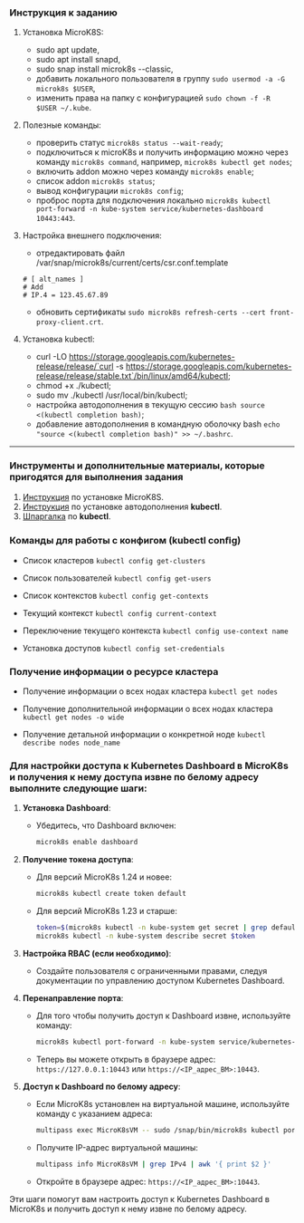### Инструкция к заданию

1. Установка MicroK8S:
    - sudo apt update,
    - sudo apt install snapd,
    - sudo snap install microk8s --classic,
    - добавить локального пользователя в группу `sudo usermod -a -G microk8s $USER`,
    - изменить права на папку с конфигурацией `sudo chown -f -R $USER ~/.kube`.

2. Полезные команды:
    - проверить статус `microk8s status --wait-ready`;
    - подключиться к microK8s и получить информацию можно через команду `microk8s command`, например, `microk8s kubectl get nodes`;
    - включить addon можно через команду `microk8s enable`; 
    - список addon `microk8s status`;
    - вывод конфигурации `microk8s config`;
    - проброс порта для подключения локально `microk8s kubectl port-forward -n kube-system service/kubernetes-dashboard 10443:443`.

3. Настройка внешнего подключения:
    - отредактировать файл /var/snap/microk8s/current/certs/csr.conf.template
    ```shell
    # [ alt_names ]
    # Add
    # IP.4 = 123.45.67.89
    ```
    - обновить сертификаты `sudo microk8s refresh-certs --cert front-proxy-client.crt`.

4. Установка kubectl:
    - curl -LO https://storage.googleapis.com/kubernetes-release/release/`curl -s https://storage.googleapis.com/kubernetes-release/release/stable.txt`/bin/linux/amd64/kubectl;
    - chmod +x ./kubectl;
    - sudo mv ./kubectl /usr/local/bin/kubectl;
    - настройка автодополнения в текущую сессию `bash source <(kubectl completion bash)`;
    - добавление автодополнения в командную оболочку bash `echo "source <(kubectl completion bash)" >> ~/.bashrc`.

------

### Инструменты и дополнительные материалы, которые пригодятся для выполнения задания

1. [Инструкция](https://microk8s.io/docs/getting-started) по установке MicroK8S.
2. [Инструкция](https://kubernetes.io/ru/docs/reference/kubectl/cheatsheet/#bash) по установке автодополнения **kubectl**.
3. [Шпаргалка](https://kubernetes.io/ru/docs/reference/kubectl/cheatsheet/) по **kubectl**.




### Команды для работы с конфигом (kubectl conﬁg)

- Список кластеров
`kubectl config get-clusters`

- Список пользователей
`kubectl config get-users`

- Список контекстов
`kubectl config get-contexts`

- Текущий контекст
`kubectl config current-context`

- Переключение текущего контекста
`kubectl config use-context name`

- Установка доступов
`kubectl config set-credentials`


### Получение информации о ресурсе кластера

- Получение информации о всех нодах кластера
`kubectl get nodes`

- Получение дополнительной информации о всех нодах кластера
`kubectl get nodes -o wide`

- Получение детальной информации о конкретной ноде
`kubectl describe nodes node_name`


### Для настройки доступа к Kubernetes Dashboard в MicroK8s и получения к нему доступа извне по белому адресу выполните следующие шаги:

1. **Установка Dashboard**:
   - Убедитесь, что Dashboard включен:
     ```bash
     microk8s enable dashboard
     ```

2. **Получение токена доступа**:
   - Для версий MicroK8s 1.24 и новее:
     ```bash
     microk8s kubectl create token default
     ```
   - Для версий MicroK8s 1.23 и старше:
     ```bash
     token=$(microk8s kubectl -n kube-system get secret | grep default-token | cut -d " " -f1)
     microk8s kubectl -n kube-system describe secret $token
     ```

3. **Настройка RBAC (если необходимо)**:
   - Создайте пользователя с ограниченными правами, следуя документации по управлению доступом Kubernetes Dashboard.

4. **Перенаправление порта**:
   - Для того чтобы получить доступ к Dashboard извне, используйте команду:
     ```bash
     microk8s kubectl port-forward -n kube-system service/kubernetes-dashboard 10443:443 --address 0.0.0.0 (лучше свой белый)
     ```
   - Теперь вы можете открыть в браузере адрес: `https://127.0.0.1:10443` или `https://<IP_адрес_ВМ>:10443`.

5. **Доступ к Dashboard по белому адресу**:
   - Если MicroK8s установлен на виртуальной машине, используйте команду с указанием адреса:
     ```bash
     multipass exec MicroK8sVM -- sudo /snap/bin/microk8s kubectl port-forward -n kube-system service/kubernetes-dashboard 10443:443 --address 0.0.0.0
     ```
   - Получите IP-адрес виртуальной машины:
     ```bash
     multipass info MicroK8sVM | grep IPv4 | awk '{ print $2 }'
     ```
   - Откройте в браузере адрес: `https://<IP_адрес_ВМ>:10443`.

Эти шаги помогут вам настроить доступ к Kubernetes Dashboard в MicroK8s и получить доступ к нему извне по белому адресу.
